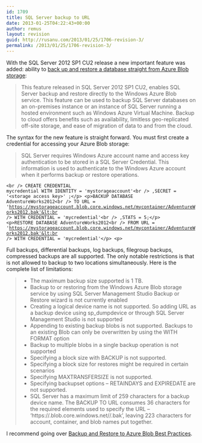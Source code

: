 ```yaml
---
id: 1709
title: SQL Server backup to URL
date: 2013-01-25T04:22:43+00:00
author: remus
layout: revision
guid: http://rusanu.com/2013/01/25/1706-revision-3/
permalink: /2013/01/25/1706-revision-3/
---
```

With the SQL Server 2012 SP1 CU2 release a new important feature was added: ability to [back up and restore a database straight from Azure Blob storage](http://msdn.microsoft.com/en-us/library/jj919148.aspx):

> This feature released in SQL Server 2012 SP1 CU2, enables SQL Server backup and restore directly to the Windows Azure Blob service. This feature can be used to backup SQL Server databases on an on-premises instance or an instance of SQL Server running a hosted environment such as Windows Azure Virtual Machine. Backup to cloud offers benefits such as availability, limitless geo-replicated off-site storage, and ease of migration of data to and from the cloud. 

The syntax for the new feature is straight forward. You must first create a credential for accessing your Azure Blob storage:

> SQL Server requires Windows Azure account name and access key authentication to be stored in a SQL Server Credential. This information is used to authenticate to the Windows Azure account when it performs backup or restore operations.

<code class="prettyprint lang-sql">&lt;br />
CREATE CREDENTIAL mycredential WITH IDENTITY = 'mystorageaccount'&lt;br />
       ,SECRET = '&lt;storage access key>' ;&lt;/p>
&lt;p>BACKUP DATABASE AdventureWorks2012&lt;br />
      TO URL = 'https://mystorageaccount.blob.core.windows.net/mycontainer/AdventureWorks2012.bak'&lt;br />
      WITH CREDENTIAL = 'mycredential'&lt;br />
     ,STATS = 5;&lt;/p>
&lt;p>RESTORE DATABASE AdventureWorks2012&lt;br />
     FROM URL = 'https://mystorageaccount.blob.core.windows.net/mycontainer/AdventureWorks2012.bak'&lt;br />
     WITH CREDENTIAL = 'mycredential'&lt;/p>
&lt;p></code>

Full backups, differential backups, log backups, filegroup backups, compressed backups are all supported. The only notable restrictions is that is not allowed to backup to two locations simultaneously. Here is the complete list of limitations:

>   * The maximum backup size supported is 1 TB.
>   * Backup to or restoring from the Windows Azure Blob storage service by using SQL Server Management Studio Backup or Restore wizard is not currently enabled
>   * Creating a logical device name is not supported. So adding URL as a backup device using sp_dumpdevice or through SQL Server Management Studio is not supported
>   * Appending to existing backup blobs is not supported. Backups to an existing Blob can only be overwritten by using the WITH FORMAT option
>   * Backup to multiple blobs in a single backup operation is not supported
>   * Specifying a block size with BACKUP is not supported.
>   * Specifying a block size for restores might be required in certain scenarios
>   * Specifying MAXTRANSFERSIZE is not supported.
>   * Specifying backupset options &#8211; RETAINDAYS and EXPIREDATE are not supported.
>   * SQL Server has a maximum limit of 259 characters for a backup device name. The BACKUP TO URL consumes 36 characters for the required elements used to specify the URL – ‘https://.blob.core.windows.net//.bak’, leaving 223 characters for account, container, and blob names put together.

I recommend going over [Backup and Restore to Azure Blob Best Practices](http://msdn.microsoft.com/en-us/library/jj919149.aspx).